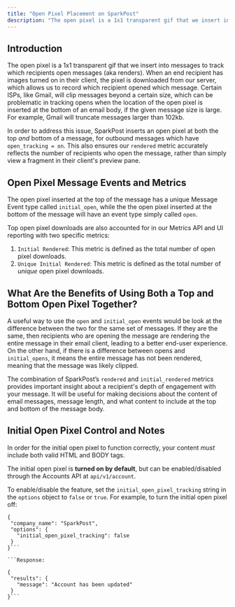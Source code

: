 ```yaml
---
title: "Open Pixel Placement on SparkPost"
description: "The open pixel is a 1x1 transparent gif that we insert into messages to track which recipients open messages (aka renders). When an end recipient has images turned on in their client, the pixel is downloaded from our server which allows us to record which recipient opened which message..."
---
```


## Introduction ##

The open pixel is a 1x1 transparent gif that we insert into messages to track which recipients open messages (aka renders). When an end recipient has images turned on in their client, the pixel is downloaded from our server, which allows us to record which recipient opened which message. Certain ISPs, like Gmail, will clip messages beyond a certain size, which can be problematic in tracking opens when the location of the open pixel is inserted at the bottom of an email body, if the given message size is large. For example, Gmail will truncate messages larger than 102kb.

In order to address this issue, SparkPost inserts an open pixel at both the top _and_ bottom of a message, for outbound messages which have `open_tracking = on`. This also ensures our `rendered` metric accurately reflects the number of recipients who open the message, rather than simply view a fragment in their client's preview pane.

## Open Pixel Message Events and Metrics ##

The open pixel inserted at the top of the message has a unique Message Event type called `initial_open`, while the the open pixel inserted at the bottom of the message will have an event type simply called `open`. 

Top open pixel downloads are also accounted for in our Metrics API and UI reporting with two specific metrics:

1. `Initial Rendered`: This metric is defined as the total number of open pixel downloads.
1. `Unique Initial Rendered`: This metric is defined as the total number of _unique_ open pixel downloads.

## What Are the Benefits of Using Both a Top and Bottom Open Pixel Together?

A useful way to use the `open` and `initial_open` events would be look at the difference between the two for the same set of messages. If they are the same, then recipients who are opening the message are rendering the entire message in their email client, leading to a better end-user experience. On the other hand, if there is a difference between opens and `initial_opens`, it means the entire message has not been rendered, meaning that the message was likely clipped.

The combination of SparkPost’s `rendered` and `initial_rendered` metrics provides important insight about a recipient's depth of engagement with your message. It will be useful for making decisions about the content of email messages, message length, and what content to include at the top and bottom of the message body.

## Initial Open Pixel Control and Notes

In order for the initial open pixel to function correctly, your content _must_ include both valid HTML and BODY tags.

The initial open pixel is **turned on by default**, but can be enabled/disabled through the Accounts API at `api/v1/account`.

To enable/disable the feature, set the `initial_open_pixel_tracking` string in the `options` object to `false` or `true`. For example, to turn the initial open pixel off:

```PUT /api/v1/account
{
 "company_name": "SparkPost",
 "options": {
   "initial_open_pixel_tracking": false
 }
}```

```Response:

{
 "results": {
   "message": "Account has been updated"
 }
}```
